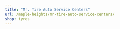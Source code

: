 ```yaml
---
title: "Mr. Tire Auto Service Centers"
url: /maple-heights/mr-tire-auto-service-centers/
shop: tyres
---
```

